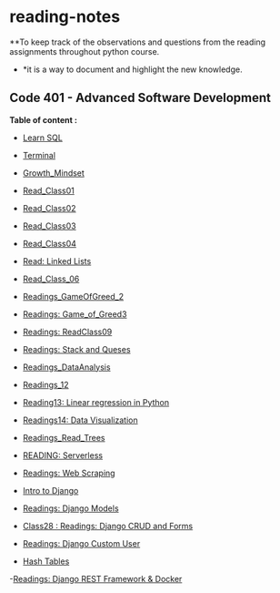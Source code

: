 # reading-notes
**To keep track of the observations and questions from the reading assignments throughout python course.

* *it is a way to document and highlight the new knowledge. 

## Code 401 - Advanced Software Development

**Table of content :**
- [Learn SQL]( https://amaniq88.github.io/reading-notes/MYSQL)
- [Terminal](https://amaniq88.github.io/reading-notes/Terminal)
- [Growth_Mindset](https://amaniq88.github.io/reading-notes/Growth_Mindset)
- [Read_Class01](https://amaniq88.github.io/reading-notes/Read_Class01)
- [Read_Class02](https://amaniq88.github.io/reading-notes/Read_Class_02)
- [Read_Class03](https://amaniq88.github.io/reading-notes/Read_Class03)
- [Read_Class04](https://amaniq88.github.io/reading-notes/Read_Class_04) 
- [Read: Linked Lists](https://amaniq88.github.io/reading-notes/Read_Class_05) 
- [Read_Class_06](https://amaniq88.github.io/reading-notes/Read:_Class_06)
- [Readings_GameOfGreed_2](https://amaniq88.github.io/reading-notes/Readings_GameOfGreed_2)
- [Readings: Game_of_Greed3](https://amaniq88.github.io/reading-notes/Readings_Game_of_Greed3)
- [Readings: ReadClass09](https://amaniq88.github.io/reading-notes/ReadClass09)
- [Readings: Stack  and Queses ](https://amaniq88.github.io/reading-notes/Read_Stacks_Queues)
- [Readings_DataAnalysis](https://amaniq88.github.io/reading-notes/Readings_DataAnalysis)
- [Readings_12](https://amaniq88.github.io/reading-notes/ReadClass12)
- [Reading13: Linear regression in Python ](https://amaniq88.github.io/reading-notes/Read_Class_13)
- [Readings14: Data Visualization](https://amaniq88.github.io/reading-notes/Read_Class14)
- [Readings_Read_Trees](https://amaniq88.github.io/reading-notes/Read_Trees)
- [READING: Serverless](https://amaniq88.github.io/reading-notes/Serverless)
- [Readings: Web Scraping](https://amaniq88.github.io/reading-notes/Read_Class17)
- [Intro to Django](https://amaniq88.github.io/reading-notes/IntrotoDjango)

- [Readings: Django Models](https://amaniq88.github.io/reading-notes/Readings:DjangoModels)

- [Class28 : Readings: Django CRUD and Forms](https://amaniq88.github.io/reading-notes/Class28)

- [Readings: Django Custom User](https://amaniq88.github.io/reading-notes/class29)
- [Hash Tables](https://amaniq88.github.io/reading-notes/HashTables)

-[Readings: Django REST Framework & Docker](https://amaniq88.github.io/reading-notes/read31)

